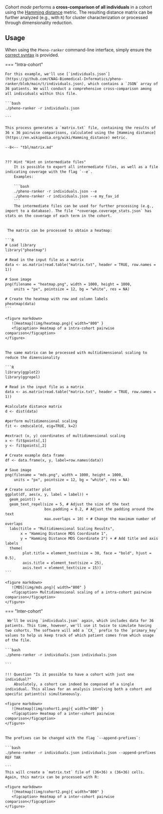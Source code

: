 _Cohort mode_ performs a **cross-comparison of all individuals** in a cohort using the [Hamming distance](https://en.wikipedia.org/wiki/Hamming_distance) metric. The resulting distance matrix can be further analyzed (e.g., with `R`) for cluster characterization or processed through dimensionality reduction.

## Usage

When using the `Pheno-ranker` command-line interface, simply ensure the [correct syntax](https://github.com/cnag-biomedical-informatics/pheno-ranker#synopsis) is provided.

=== "Intra-cohort"

    For this example, we'll use [`individuals.json`](https://github.com/CNAG-Biomedical-Informatics/pheno-ranker/blob/main/t/individuals.json), which contains a `JSON` array of 36 patients. We will conduct a comprehensive cross-comparison among all individuals within this file.

    ```bash
    ./pheno-ranker -r individuals.json 

    ```

    This process generates a `matrix.txt` file, containing the results of 36 x 36 pairwise comparisons, calculated using the [Hamming distance](https://en.wikipedia.org/wiki/Hamming_distance) metric.

    --8<-- "tbl/matrix.md"


    ??? Hint "Hint on intermediate files"
        It is possible to export all intermediate files, as well as a file indicating coverage with the flag `--e`.
        Examples:

        ```bash
        ./pheno-ranker -r individuals.json --e
        ./pheno-ranker -r individuals.json --e my_fav_id
        ```
        The intermediate files can be used for further processing (e.g., import to a database). The file `*coverage.coverage_stats.json` has stats on the coverage of each term in the cohort.
       

     The matrix can be processed to obtain a heatmap:

    ```R
    # Load library
    library("pheatmap")

    # Read in the input file as a matrix
    data <- as.matrix(read.table("matrix.txt", header = TRUE, row.names = 1))

    # Save image
    png(filename = "heatmap.png", width = 1000, height = 1000,
        units = "px", pointsize = 12, bg = "white", res = NA)

    # Create the heatmap with row and column labels
    pheatmap(data)
    ```

    <figure markdown>
       ![Heatmap](img/heatmap.png){ width="800" }
       <figcaption> Heatmap of a intra-cohort pairwise comparison</figcaption>
    </figure>


    The same matrix can be processed with multidimensional scaling to reduce the dimensionality

    ```R
    library(ggplot2)
    library(ggrepel)
    
    # Read in the input file as a matrix 
    data <- as.matrix(read.table("matrix.txt", header = TRUE, row.names = 1))
    
    #calculate distance matrix
    d <- dist(data)
    
    #perform multidimensional scaling
    fit <- cmdscale(d, eig=TRUE, k=2)
    
    #extract (x, y) coordinates of multidimensional scaling
    x <- fit$points[,1]
    y <- fit$points[,2]
    
    # Create example data frame
    df <- data.frame(x, y, label=row.names(data))
    
    # Save image
    png(filename = "mds.png", width = 1000, height = 1000,
        units = "px", pointsize = 12, bg = "white", res = NA)
    
    # Create scatter plot
    ggplot(df, aes(x, y, label = label)) +
      geom_point() +
      geom_text_repel(size = 5, # Adjust the size of the text
                      box.padding = 0.2, # Adjust the padding around the text
                      max.overlaps = 10) + # Change the maximum number of overlaps
      labs(title = "Multidimensional Scaling Results",
           x = "Hamming Distance MDS Coordinate 1",
           y = "Hamming Distance MDS Coordinate 2") + # Add title and axis labels
      theme(
            plot.title = element_text(size = 30, face = "bold", hjust = 0.5),
            axis.title = element_text(size = 25),
            axis.text = element_text(size = 15))
    ```

    <figure markdown>
       ![MDS](img/mds.png){ width="800" }
       <figcaption> Multidimensional scaling of a intra-cohort pairwise comparison</figcaption>
    </figure>


=== "Inter-cohort"

     We'll be using `individuals.json` again, which includes data for 36 patients. This time, however, we'll use it twice to simulate having two cohorts. The software will add a `CX_` prefix to the `primary_key` values to help us keep track of which patient comes from which usage of the file.

    ```bash
    ./pheno-ranker -r individuals.json individuals.json

    ```

    !!! Question "Is it possible to have a cohort with just one individual?"
        Absolutely, a cohort can indeed be composed of a single individual. This allows for an analysis involving both a cohort and specific patient(s) simultaneously.

    <figure markdown>
       ![Heatmap](img/cohort1.png){ width="800" }
       <figcaption> Heatmap of a inter-cohort pairwise comparison</figcaption>
    </figure>


    The prefixes can be changed with the flag `--append-prefixes`:

    ```bash
    ./pheno-ranker -r individuals.json individuals.json --append-prefixes REF TAR

    ```
    This will create a `matrix.txt` file of (36+36) x (36+36) cells. Again, this matrix can be processed with R:

    <figure markdown>
       ![Heatmap](img/cohort2.png){ width="800" }
       <figcaption> Heatmap of a inter-cohort pairwise comparison</figcaption>
    </figure>

